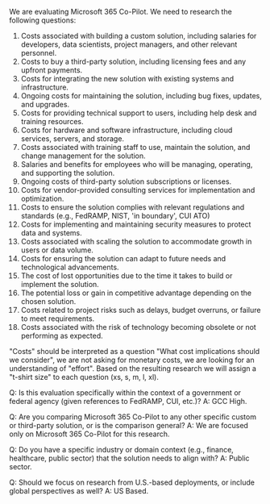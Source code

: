 We are evaluating Microsoft 365 Co-Pilot.  We need to research the following questions:

1. Costs associated with building a custom solution, including salaries for developers, data scientists, project managers, and other relevant personnel.
2. Costs to buy a third-party solution, including licensing fees and any upfront payments.
3. Costs for integrating the new solution with existing systems and infrastructure.
4. Ongoing costs for maintaining the solution, including bug fixes, updates, and upgrades.
5. Costs for providing technical support to users, including help desk and training resources.
6. Costs for hardware and software infrastructure, including cloud services, servers, and storage.
7. Costs associated with training staff to use, maintain the solution, and change management for the solution.
8. Salaries and benefits for employees who will be managing, operating, and supporting the solution.
9. Ongoing costs of third-party solution subscriptions or licenses.
10. Costs for vendor-provided consulting services for implementation and optimization.
11. Costs to ensure the solution complies with relevant regulations and standards (e.g., FedRAMP, NIST, 'in boundary', CUI ATO)
12. Costs for implementing and maintaining security measures to protect data and systems.
13. Costs associated with scaling the solution to accommodate growth in users or data volume.
14. Costs for ensuring the solution can adapt to future needs and technological advancements.
15. The cost of lost opportunities due to the time it takes to build or implement the solution.
16. The potential loss or gain in competitive advantage depending on the chosen solution.
17. Costs related to project risks such as delays, budget overruns, or failure to meet requirements.
18. Costs associated with the risk of technology becoming obsolete or not performing as expected.

"Costs" should be interpreted as a question "What cost implications should we consider", we are not asking for monetary costs, we are looking for an understanding of "effort".  Based on the resulting research we will assign a "t-shirt size" to each question (xs, s, m, l, xl).

Q: Is this evaluation specifically within the context of a government or federal agency (given references to FedRAMP, CUI, etc.)?
A: GCC High.

Q: Are you comparing Microsoft 365 Co-Pilot to any other specific custom or third-party solution, or is the comparison general?
A: We are focused only on Microsoft 365 Co-Pilot for this research.

Q: Do you have a specific industry or domain context (e.g., finance, healthcare, public sector) that the solution needs to align with?
A: Public sector.

Q: Should we focus on research from U.S.-based deployments, or include global perspectives as well?
A: US Based.
